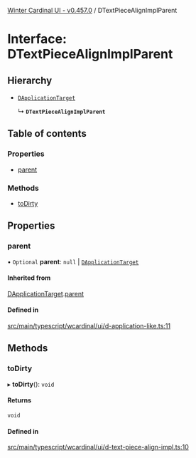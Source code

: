 [Winter Cardinal UI - v0.457.0](../index.md) / DTextPieceAlignImplParent

# Interface: DTextPieceAlignImplParent

## Hierarchy

- [`DApplicationTarget`](DApplicationTarget.md)

  ↳ **`DTextPieceAlignImplParent`**

## Table of contents

### Properties

- [parent](DTextPieceAlignImplParent.md#parent)

### Methods

- [toDirty](DTextPieceAlignImplParent.md#todirty)

## Properties

### parent

• `Optional` **parent**: ``null`` \| [`DApplicationTarget`](DApplicationTarget.md)

#### Inherited from

[DApplicationTarget](DApplicationTarget.md).[parent](DApplicationTarget.md#parent)

#### Defined in

[src/main/typescript/wcardinal/ui/d-application-like.ts:11](https://github.com/winter-cardinal/winter-cardinal-ui/blob/v0.457.0/src/main/typescript/wcardinal/ui/d-application-like.ts#L11)

## Methods

### toDirty

▸ **toDirty**(): `void`

#### Returns

`void`

#### Defined in

[src/main/typescript/wcardinal/ui/d-text-piece-align-impl.ts:10](https://github.com/winter-cardinal/winter-cardinal-ui/blob/v0.457.0/src/main/typescript/wcardinal/ui/d-text-piece-align-impl.ts#L10)

